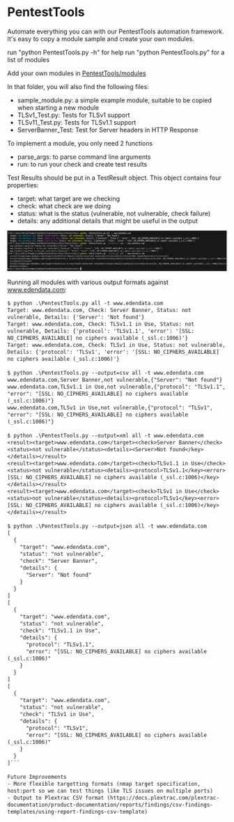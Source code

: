 # PentestTools

Automate everything you can with our PentestTools automation framework. It's easy to copy a module sample and create your own modules.

run "python PentestTools.py -h" for help
run "python PentestTools.py" for a list of modules

Add your own modules in [PentestTools/modules](https://github.com/integsec/PentestTools/tree/main/PentestTools/modules)

In that folder, you will also find the following files:
- sample_module.py: a simple example module, suitable to be copied when starting a new module
- TLSv1_Test.py: Tests for TLSv1 support
- TLSv11_Test.py: Tests for TLSv1.1 support
- ServerBanner_Test: Test for Server headers in HTTP Response

To implement a module, you only need 2 functions
- parse_args: to parse command line arguments
- run: to run your check and create test results

Test Results should be put in a TestResult object. This object contains four properties:
- target: what target are we checking
- check: what check are we doing
- status: what is the status (vulnerable, not vulnerable, check failure)
- details: any additional details that might be useful in the output

![image](PT.PNG)

Running all modules with various output formats against www.edendata.com:

```
$ python .\PentestTools.py all -t www.edendata.com
Target: www.edendata.com, Check: Server Banner, Status: not vulnerable, Details: {'Server': 'Not found'}
Target: www.edendata.com, Check: TLSv1.1 in Use, Status: not vulnerable, Details: {'protocol': 'TLSv1.1', 'error': '[SSL: NO_CIPHERS_AVAILABLE] no ciphers available (_ssl.c:1006)'}
Target: www.edendata.com, Check: TLSv1 in Use, Status: not vulnerable, Details: {'protocol': 'TLSv1', 'error': '[SSL: NO_CIPHERS_AVAILABLE] no ciphers available (_ssl.c:1006)'}

$ python .\PentestTools.py --output=csv all -t www.edendata.com
www.edendata.com,Server Banner,not vulnerable,{"Server": "Not found"}
www.edendata.com,TLSv1.1 in Use,not vulnerable,{"protocol": "TLSv1.1", "error": "[SSL: NO_CIPHERS_AVAILABLE] no ciphers available (_ssl.c:1006)"}
www.edendata.com,TLSv1 in Use,not vulnerable,{"protocol": "TLSv1", "error": "[SSL: NO_CIPHERS_AVAILABLE] no ciphers available (_ssl.c:1006)"}

$ python .\PentestTools.py --output=xml all -t www.edendata.com
<result><target>www.edendata.com</target><check>Server Banner</check><status>not vulnerable</status><details><Server>Not found</key></details></result>
<result><target>www.edendata.com</target><check>TLSv1.1 in Use</check><status>not vulnerable</status><details><protocol>TLSv1.1</key><error>[SSL: NO_CIPHERS_AVAILABLE] no ciphers available (_ssl.c:1006)</key></details></result>
<result><target>www.edendata.com</target><check>TLSv1 in Use</check><status>not vulnerable</status><details><protocol>TLSv1</key><error>[SSL: NO_CIPHERS_AVAILABLE] no ciphers available (_ssl.c:1006)</key></details></result>

$ python .\PentestTools.py --output=json all -t www.edendata.com
[
  {
    "target": "www.edendata.com",
    "status": "not vulnerable",
    "check": "Server Banner",
    "details": {
      "Server": "Not found"
    }
  }
]
[
  {
    "target": "www.edendata.com",
    "status": "not vulnerable",
    "check": "TLSv1.1 in Use",
    "details": {
      "protocol": "TLSv1.1",
      "error": "[SSL: NO_CIPHERS_AVAILABLE] no ciphers available (_ssl.c:1006)"
    }
  }
]
[
  {
    "target": "www.edendata.com",
    "status": "not vulnerable",
    "check": "TLSv1 in Use",
    "details": {
      "protocol": "TLSv1",
      "error": "[SSL: NO_CIPHERS_AVAILABLE] no ciphers available (_ssl.c:1006)"
    }
  }
]```

Future Improvements
- More flexible targetting formats (nmap target specification, host:port so we can test things like TLS issues on multiple ports)
- Output to Plextrac CSV format (https://docs.plextrac.com/plextrac-documentation/product-documentation/reports/findings/csv-findings-templates/using-report-findings-csv-template)
